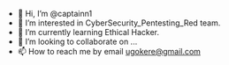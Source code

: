 - 👋 Hi, I’m @captainn1
- 👀 I’m interested in CyberSecurity_Pentesting_Red team.
- 🌱 I’m currently learning Ethical Hacker.
- 💞️ I’m looking to collaborate on ...
- 📫 How to reach me by email ugokere@gmail.com

<!---
captainn1/captainn1 is a ✨ special ✨ repository because its `README.md` (this file) appears on your GitHub profile.
You can click the Preview link to take a look at your changes.
--->
